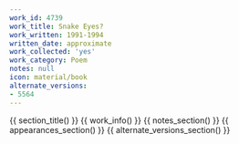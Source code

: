 ```yaml
---
work_id: 4739
work_title: Snake Eyes?
work_written: 1991-1994
written_date: approximate
work_collected: 'yes'
work_category: Poem
notes: null
icon: material/book
alternate_versions:
- 5564
---
```


{{ section_title() }}
{{ work_info() }}
{{ notes_section() }}
{{ appearances_section() }}
{{ alternate_versions_section() }}